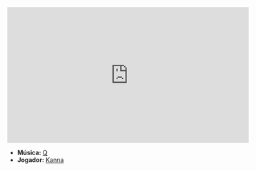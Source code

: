 <iframe width="560" height="315" src="https://www.youtube.com/embed/EQH2Pb8FTac?si=IltF4etYrIlAZD63" title="YouTube video player" frameborder="0" allow="accelerometer; autoplay; clipboard-write; encrypted-media; gyroscope; picture-in-picture; web-share" referrerpolicy="strict-origin-when-cross-origin" allowfullscreen></iframe>

- **Música:** [Q](content/Músicas/Q.md)
- **Jogador:** [Kanna](content/Jogadores/Kanna.md)